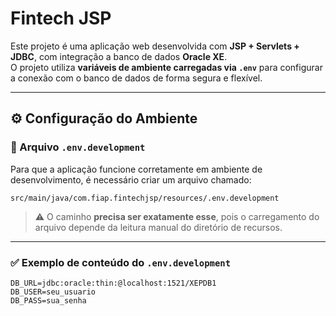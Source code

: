 # Fintech JSP

Este projeto é uma aplicação web desenvolvida com **JSP + Servlets + JDBC**, com integração a banco de dados **Oracle XE**.  
O projeto utiliza **variáveis de ambiente carregadas via `.env`** para configurar a conexão com o banco de dados de forma segura e flexível.

---

## ⚙️ Configuração do Ambiente

### 🔐 Arquivo `.env.development`

Para que a aplicação funcione corretamente em ambiente de desenvolvimento, é necessário criar um arquivo chamado:

```src/main/java/com.fiap.fintechjsp/resources/.env.development```

> ⚠️ O caminho **precisa ser exatamente esse**, pois o carregamento do arquivo depende da leitura manual do diretório de recursos.

---

### ✅ Exemplo de conteúdo do `.env.development`

```env
DB_URL=jdbc:oracle:thin:@localhost:1521/XEPDB1
DB_USER=seu_usuario
DB_PASS=sua_senha
